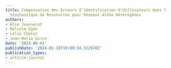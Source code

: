```yaml
---
title: Compensation des Erreurs d'Identification d'Utilisateurs dans l'Allocation
  Stochastique de Ressources pour Réseaux Aloha Hétérogènes
authors:
- Alix Jeannerot
- Malcolm Egan
- Lélio Chetot
- Jean-Marie Gorce
date: '2023-08-01'
publishDate: '2024-01-18T19:09:34.322978Z'
publication_types:
- article-journal
---
```

